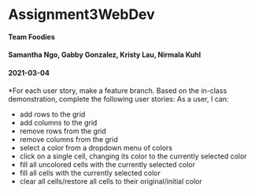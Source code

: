 # Assignment3WebDev
#### Team Foodies
#### Samantha Ngo, Gabby Gonzalez, Kristy Lau, Nirmala Kuhl
#### 2021-03-04

*For each user story, make a feature branch.
Based on the in-class demonstration, complete the following user stories:
As a user, I can:
- add rows to the grid
- add columns to the grid
- remove rows from the grid
- remove columns from the grid
- select a color from a dropdown menu of colors
- click on a single cell, changing its color to the currently selected color
- fill all uncolored cells with the currently selected color
- fill all cells with the currently selected color
- clear all cells/restore all cells to their original/initial color
